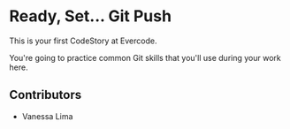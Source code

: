 
# Ready, Set... Git Push

This is your first CodeStory at Evercode.

You're going to practice common Git skills that you'll use during your work here.

## Contributors

- Vanessa Lima
